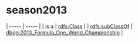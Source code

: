 # season2013

| ----- | ----- |
| is a | [rdfs:Class](http://www.w3.org/2000/01/rdf-schema#Class) |
| [rdfs:subClassOf](http://www.w3.org/2000/01/rdf-schema#subClassOf) | [dbpg:2013_Formula_One_World_Championship](https://dbpedia.org/page/2013_Formula_One_World_Championship) |